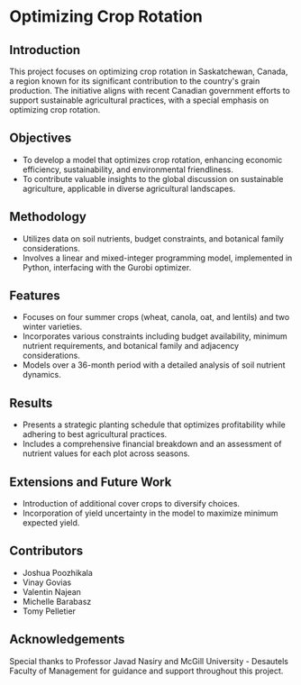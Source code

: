 # Optimizing Crop Rotation

## Introduction
This project focuses on optimizing crop rotation in Saskatchewan, Canada, a region known for its significant contribution to the country's grain production. The initiative aligns with recent Canadian government efforts to support sustainable agricultural practices, with a special emphasis on optimizing crop rotation.

## Objectives
- To develop a model that optimizes crop rotation, enhancing economic efficiency, sustainability, and environmental friendliness.
- To contribute valuable insights to the global discussion on sustainable agriculture, applicable in diverse agricultural landscapes.

## Methodology
- Utilizes data on soil nutrients, budget constraints, and botanical family considerations.
- Involves a linear and mixed-integer programming model, implemented in Python, interfacing with the Gurobi optimizer.

## Features
- Focuses on four summer crops (wheat, canola, oat, and lentils) and two winter varieties.
- Incorporates various constraints including budget availability, minimum nutrient requirements, and botanical family and adjacency considerations.
- Models over a 36-month period with a detailed analysis of soil nutrient dynamics.

## Results
- Presents a strategic planting schedule that optimizes profitability while adhering to best agricultural practices.
- Includes a comprehensive financial breakdown and an assessment of nutrient values for each plot across seasons.

## Extensions and Future Work
- Introduction of additional cover crops to diversify choices.
- Incorporation of yield uncertainty in the model to maximize minimum expected yield.

## Contributors
- Joshua Poozhikala
- Vinay Govias
- Valentin Najean
- Michelle Barabasz
- Tomy Pelletier

## Acknowledgements
Special thanks to Professor Javad Nasiry and McGill University - Desautels Faculty of Management for guidance and support throughout this project.
